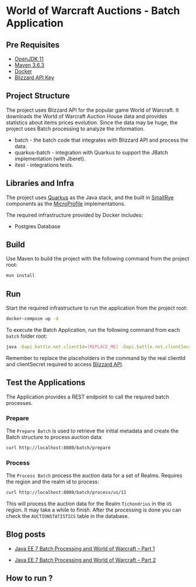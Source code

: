 # World of Warcraft Auctions - Batch Application

## Pre Requisites

* [OpenJDK 11](https://adoptopenjdk.net/?variant=openjdk11&jvmVariant=hotspot)
* [Maven 3.6.3](https://maven.apache.org/download.cgi)
* [Docker](https://hub.docker.com/search/?type=edition&offering=community)
* [Blizzard API Key](https://develop.battle.net/access/clients)

## Project Structure

The project uses Blizzard API for the popular game World of Warcraft. It downloads the World of Warcraft Auction House
data and provides statistics about items prices evolution. Since the data may be huge, the project uses Batch 
processing to analyze the information. 

* batch - the batch code that integrates with Blizzard API and process the data.   
* quarkus-batch - integration with Quarkus to support the JBatch implementation (with Jberet).
* itest - integrations tests.

## Libraries and Infra

The project uses [Quarkus](https://quarkus.io) as the Java stack, and the built in [SmallRye](https://smallrye.io) 
components as the [MicroProfile](https://microprofile.io) implementations.

The required infrastructure provided by Docker includes:

* Postgres Database 

## Build

Use Maven to build the project with the following command from the project root:

```bash
mvn install
```

## Run

Start the required infrastructure to run the application from the project root: 

```bash
docker-compose up -d
```

To execute the Batch Application, run the following command from each `batch` folder root:

```bash
java -Dapi.battle.net.clientId=[REPLACE_ME] -Dapi.battle.net.clientSecret=[REPLACE_ME] -jar target/auctions-batch-runner.jar
```

Remember to replace the placeholders in the command by the real clientId and clientSecret required to access 
[Blizzard API](https://develop.battle.net/access/clients).

## Test the Applications

The Application provides a REST endpoint to call the required batch processes.

### Prepare

The `Prepare Batch` is used to retrieve the initial metadata and create the Batch structure to process auction data:

```bash
curl http://localhost:8080/batch/prepare
```

### Process

The `Process Batch` process the auction data for a set of Realms. Requires the region and the realm id to process:

```bash
curl http://localhost:8080/batch/process/us/11
```

This will process the auction data for the Realm `Tichondrius` in the `US` region. It may take a while to finish. After 
the processing is done you can check the `AUCTIONSTATISTICS` table in the database.

## Blog posts ##

* [Java EE 7 Batch Processing and World of Warcraft – Part 1](http://www.radcortez.com/java-ee-7-batch-processing-and-world-of-warcraft-part-1)

* [Java EE 7 Batch Processing and World of Warcraft – Part 2](http://www.radcortez.com/java-ee-7-batch-processing-and-world-of-warcraft-part-2)

## How to run ? ##

